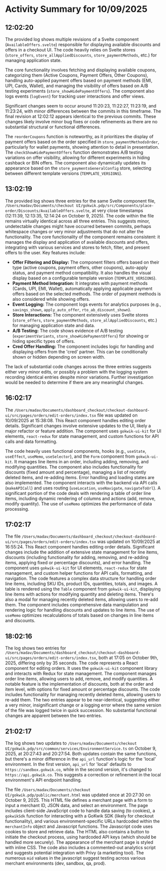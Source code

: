 # Activity Summary for 10/09/2025

## 12:02:20
The provided log shows multiple revisions of a Svelte component (`AvailableOffers.svelte`) responsible for displaying available discounts and offers in a checkout UI.  The code heavily relies on Svelte stores (`store_offers`, `store_allAppliedDiscounts`, `store_paymentMethods`, etc.) for managing application state.

The core functionality involves fetching and displaying available coupons, categorizing them (Active Coupons, Payment Offers, Other Coupons), handling auto-applied payment offers based on payment methods (EMI, UPI, Cards, Wallet), and managing the visibility of offers based on A/B testing experiments (`store_showHidePaymentOffers`).  The component also logs events (`logEvent`) for tracking user interactions and offer views.

Significant changes seem to occur around 11:20:23, 11:22:27, 11:23:19, and 11:23:24, with minor differences between the commits in this timeframe.  The final revision at 12:02:12 appears identical to the previous commits. These changes likely involve minor bug fixes or code refinements as there are no substantial structural or functional differences.

The `reorderCoupons` function is noteworthy, as it prioritizes the display of payment offers based on the order specified in `store_paymentMethodsOrder`,  particularly for wallet payments, showing attention to detail in presentation.  The `checkShowHidePaymentOffers` function demonstrates A/B testing variations on offer visibility, allowing for different experiments in hiding cashback or BIN offers.  The component also dynamically updates its appearance based on the `store_paymentsGeneralConfig` store, selecting between different template versions (`TEMPLATE_VERSIONS`).


## 13:02:19
The provided log shows three entries for the same Svelte component file, `/Users/madav/Documents/checkout UI/gokwik.pdp/src/Components/place-order/Discounts/AvailableOffers.svelte`,  at very close timestamps (12:11:39, 12:13:35, 12:14:24 on October 9, 2025).  The code within the file remains virtually identical across all three entries. This suggests minor, undetectable changes might have occurred between commits, perhaps whitespace changes or very minor adjustments that do not alter the functionality.  The core functionality of the component remains consistent: it manages the display and application of available discounts and offers, integrating with various services and stores to fetch, filter, and present offers to the user.  Key features include:

* **Offer Filtering and Display:**  The component filters offers based on their type (active coupons, payment offers, other coupons), auto-apply status, and payment method compatibility.  It also handles the visual display based on a configurable template version (`TEMPLATE_VERSIONS`).
* **Payment Method Integration:**  It integrates with payment methods (Cards, UPI, EMI, Wallet), automatically applying applicable payment offers based on the selected methods.  The order of payment methods is also considered while showing offers.
* **Event Logging:**  The component logs events for analytics purposes (e.g., `savings_shown`, `apply_auto_offer`, `rto_ab_discount_shown`).
* **Store Interactions:** The component extensively uses Svelte stores (`store_offers`, `store_paymentMethods`, `store_allAppliedDiscounts`, etc.) for managing application state and data.
* **A/B Testing:**  The code shows evidence of A/B testing (`experimentVariants`, `store_showHidePaymentOffers`)  for showing or hiding specific types of offers.
* **Cred Offer Handling:** The component includes logic for handling and displaying offers from the 'cred' partner.  This can be conditionally shown or hidden depending on screen width.


The lack of substantial code changes across the three entries suggests either very minor edits, or possibly a problem with the logging system recording identical entries despite minor variations.  Further investigation would be needed to determine if there are any meaningful changes.


## 16:02:17
The `/Users/madav/Documents/dashboard_checkout/checkout-dashboard-ui/src/pages/orders/edit-orders/index.tsx` file was updated on 10/09/2025 at 15:38:08.  This React component handles editing order details.  Significant changes involve extensive updates to the UI, likely a major refactor or feature addition. The component uses `gokwik-ui-kit` for UI elements,  `react-redux` for state management, and custom functions for API calls and data formatting.

The code heavily uses functional components, hooks (e.g., `useState`, `useEffect`, `useMemo`, `useSelector`), and the `Form` component from `gokwik-ui-kit`.  It manages line items in an order, including adding, removing, and modifying quantities.  The component also includes functionality for discounts (fixed amount and percentage), managing a list of recently deleted items, and re-adding items.  Error handling and loading states are also implemented.  The component interacts with the backend via API calls (`makeAPICall`) and uses routing (`useLocation`, `useNavigate`, `navigateToUrl`).  A significant portion of the code deals with rendering a table of order line items, including dynamic rendering of columns and actions (add, remove, modify quantity).  The use of `useMemo` optimizes the performance of data processing.


## 17:02:17
The file `/Users/madav/Documents/dashboard_checkout/checkout-dashboard-ui/src/pages/orders/edit-orders/index.tsx` was updated on 10/09/2025 at 16:55:24.  This React component handles editing order details.  Significant changes include the addition of extensive state management for line items, discounts (including functionality for adding, removing, and re-adding items,  applying fixed or percentage discounts), and error handling.  The component uses `gokwik-ui-kit` for UI elements, `react-redux` for state management, and custom helper functions for API calls, formatting, and navigation.  The code features a complex data structure for handling order line items, including SKU IDs, product IDs, quantities, totals, and images.  A table is rendered using the `Table` component from `gokwik-ui-kit`,  displaying line items with actions for modifying quantity and deleting items.  There's also a modal for managing recently deleted items, allowing users to re-add them.  The component includes comprehensive data manipulation and rendering logic for handling discounts and updates to line items. The use of `useMemo` optimizes recalculations of totals based on changes in line items and discounts.


## 18:02:16
The log shows two entries for `/Users/madav/Documents/dashboard_checkout/checkout-dashboard-ui/src/pages/orders/edit-orders/index.tsx`, both at 17:05 on October 9th, 2025, differing only by 35 seconds.  The code represents a React component for editing orders.  It uses the `gokwik-ui-kit` component library and interacts with Redux for state management.  The component manages order line items, allowing users to add, remove, and modify quantities.  A notable feature is the implementation of discounts, both at the order and item level, with options for fixed amount or percentage discounts.  The code includes functionality for managing recently deleted items, allowing users to re-add them.  The two entries appear to be near-identical, suggesting either a very minor, insignificant change or a logging error where the same version of the file was logged twice in quick succession.  No substantial functional changes are apparent between the two entries.


## 21:02:17
The log shows two updates to `/Users/madav/Documents/checkout UI/gokwik.pdp/src/common/services/EnvironmentService.ts` on October 9, 2025, at 20:27:43 and 20:27:54.  Both updates contain the same functions, but there's a minor difference in the `api_url` function's logic for the 'local' environment.  In the first version,  `api_url` for 'local' defaults to `https://sandbox.gokwik.co`, while in the second version, it's changed to `https://api.gokwik.co`. This suggests a correction or refinement in the local environment's API endpoint handling.

The file `/Users/madav/Documents/checkout UI/gokwik.pdp/public/merchant.html` was updated once at 20:27:30 on October 9, 2025. This HTML file defines a merchant page with a form to input a merchant ID, JSON data, and select an environment.  The page includes client-side JavaScript code to handle data saving (to cookies),  a `gokwikSdk` function for interacting with a GoKwik SDK (likely for checkout functionality), and various environment-specific URLs hardcoded within the `merchantInfo` object and Javascript functions.  The Javascript code uses cookies to store and retrieve data.  The HTML also contains a button to initiate the checkout process, using hardcoded API keys (which should be handled more securely).  The appearance of the merchant page is styled with inline CSS. The code also includes a commented-out analytics script and suggests potential integration with Privy (a marketing tool).  The numerous `mid` values in the javascript suggest testing across various merchant environments (dev, sandbox, qa, prod).
